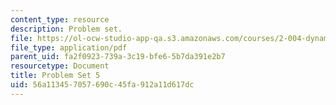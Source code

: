 ```yaml
---
content_type: resource
description: Problem set.
file: https://ol-ocw-studio-app-qa.s3.amazonaws.com/courses/2-004-dynamics-and-control-ii-spring-2008/56a113457057690c45fa912a11d617dc_ps5.pdf
file_type: application/pdf
parent_uid: fa2f0923-739a-3c19-bfe6-5b7da391e2b7
resourcetype: Document
title: Problem Set 5
uid: 56a11345-7057-690c-45fa-912a11d617dc
---
```

